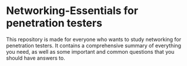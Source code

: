 # Networking-Essentials for penetration testers
This repository is made for everyone who wants to study networking for penetration testers. It contains a comprehensive summary of everything you need, as well as some important and common questions that you should have answers to.
